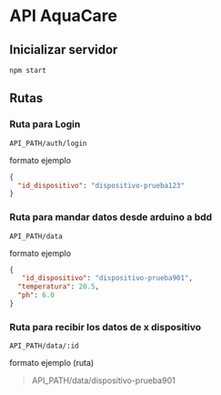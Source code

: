 # API AquaCare

## Inicializar servidor 

```
npm start
```

## Rutas

### Ruta para Login

```
API_PATH/auth/login
```

formato ejemplo
```json
{
  "id_dispositivo": "dispositivo-prueba123"
}

```
### Ruta para mandar datos desde arduino a bdd

```
API_PATH/data
```
formato ejemplo
```json
{
   "id_dispositivo": "dispositivo-prueba901",
  "temperatura": 20.5,
  "ph": 6.0 
}

```

### Ruta para recibir los datos de x dispositivo

```
API_PATH/data/:id 
```

formato ejemplo (ruta)

>API_PATH/data/dispositivo-prueba901
